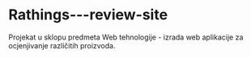 # Rathings---review-site
Projekat u sklopu predmeta Web tehnologije - izrada web aplikacije za ocjenjivanje različitih proizvoda.
